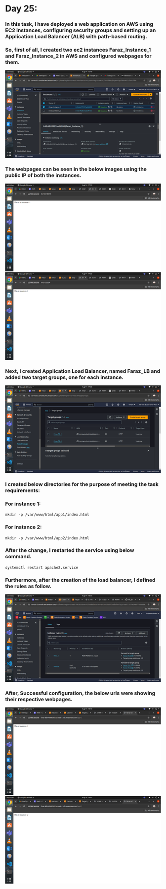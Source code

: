 # Day 25:
### In this task, I have deployed a web application on AWS using EC2 instances, configuring security groups and setting up an Application Load Balancer (ALB) with path-based routing.

### So, first of all, I created two ec2 instances Faraz_Instance_1 and Faraz_Instance_2 in AWS and configured webpages for them.

![alt text](images/Day_25_Images/Image_1)


### The webpages can be seen in the below images using the public IP of both the instances.
![alt text](images/Day_25_Images/Image_6)
![alt text](images/Day_25_Images/Image_7)

### Next, I created Application Load Balancer, named Faraz_LB and added two target groups, one for each instance.

![alt text](images/Day_25_Images/Image_8)

### I created below directories for the purpose of meeting the task requirements:

### For instance 1:
```
mkdir -p /var/www/html/app1/index.html
```

### For instance 2:
```
mkdir -p /var/www/html/app2/index.html
```

### After the change, I restarted the service using below command.

```
systemctl restart apache2.service
```

### Furthermore, after the creation of the load balancer, I defined the rules as follow.

![alt text](images/Day_25_Images/Image_9)

### After, Successful configuration, the below urls were showing their respective webpages.

![alt text](images/Day_25_Images/Image_11)
![alt text](images/Day_25_Images/Image_10)